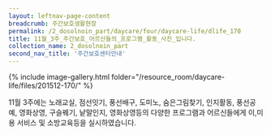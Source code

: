 ```yaml
--- 
layout: leftnav-page-content 
breadcrumb: 주간보호생활현장 
permalink: /2_dosolnoin_part/daycare/four/daycare-life/dlife_170
title: 11월_3주_주간보호_어르신들의_프로그램_활동_사진_입니다.
collection_name: 2_dosolnoin_part
second_nav_title: '주간보호센터안내' 
---
```

{% include image-gallery.html folder="/resource_room/daycare-life/files/201512-170/" %}












11월 3주에는 노래교실, 점선잇기, 풍선배구, 도미노, 숨은그림찾기, 인지활동, 풍선공예, 영화상영, 구슬꿰기, 낱말인지, 영화상영등의 다양한 프로그램과 어르신들에게 이,미용 서비스 및 소방교육등을 실시하였습니다.